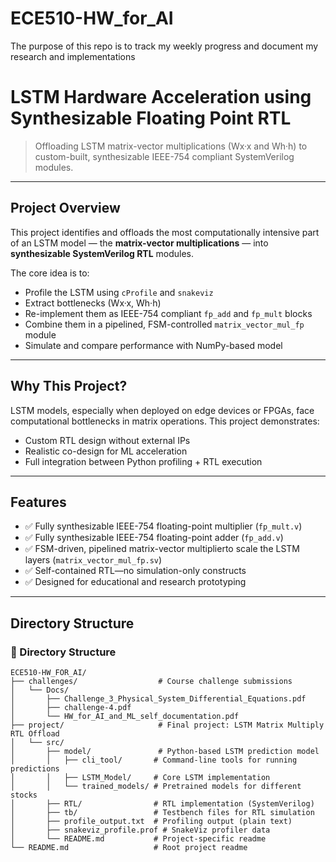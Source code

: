 # ECE510-HW_for_AI
The purpose of this repo is to track my weekly progress and document my research and implementations
#    LSTM Hardware Acceleration using Synthesizable Floating Point RTL

> Offloading LSTM matrix-vector multiplications (Wx·x and Wh·h) to custom-built, synthesizable IEEE-754 compliant SystemVerilog modules.

---

##   Project Overview

This project identifies and offloads the most computationally intensive part of an LSTM model — the **matrix-vector multiplications** — into **synthesizable SystemVerilog RTL** modules.

The core idea is to:
- Profile the LSTM using `cProfile` and `snakeviz`
- Extract bottlenecks (Wx·x, Wh·h)
- Re-implement them as IEEE-754 compliant `fp_add` and `fp_mult` blocks
- Combine them in a pipelined, FSM-controlled `matrix_vector_mul_fp` module
- Simulate and compare performance with NumPy-based model

---

##     Why This Project?

LSTM models, especially when deployed on edge devices or FPGAs, face computational bottlenecks in matrix operations. This project demonstrates:
- Custom RTL design without external IPs
- Realistic co-design for ML acceleration
- Full integration between Python profiling + RTL execution

---

##    Features

- ✅ Fully synthesizable IEEE-754 floating-point multiplier (`fp_mult.v`)
- ✅ Fully synthesizable IEEE-754 floating-point adder (`fp_add.v`)
- ✅ FSM-driven, pipelined matrix-vector multiplierto scale the LSTM layers (`matrix_vector_mul_fp.sv`)
- ✅ Self-contained RTL—no simulation-only constructs
- ✅ Designed for educational and research prototyping

---

##    Directory Structure

### 📁 Directory Structure

```
ECE510-HW_FOR_AI/
├── challenges/                  # Course challenge submissions
│   └── Docs/
│       ├── Challenge_3_Physical_System_Differential_Equations.pdf
│       ├── challenge-4.pdf
│       └── HW_for_AI_and_ML_self_documentation.pdf
├── project/                     # Final project: LSTM Matrix Multiply RTL Offload
│   └── src/
│       ├── model/               # Python-based LSTM prediction model
│       │   ├── cli_tool/       # Command-line tools for running predictions
│       │   ├── LSTM_Model/     # Core LSTM implementation
│       │   └── trained_models/ # Pretrained models for different stocks
│       ├── RTL/                # RTL implementation (SystemVerilog)
│       ├── tb/                 # Testbench files for RTL simulation
│       ├── profile_output.txt  # Profiling output (plain text)
│       ├── snakeviz_profile.prof # SnakeViz profiler data
│       └── README.md           # Project-specific readme
└── README.md                   # Root project readme
```

